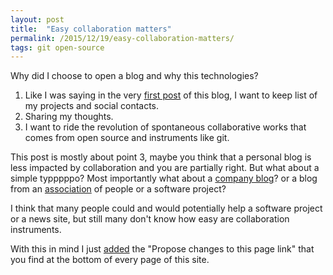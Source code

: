 ```yaml
---
layout: post
title:  "Easy collaboration matters"
permalink: /2015/12/19/easy-collaboration-matters/
tags: git open-source
---
```


Why did I choose to open a blog and why this technologies?

1. Like I was saying in the very [first post](/2015/12/13/welcome-to-my-personal-web-site) of this blog, I want to keep list of my projects and social contacts.
2. Sharing my thoughts.
3. I want to ride the revolution of spontaneous collaborative works that comes from open source and instruments like git.

This post is mostly about point 3, maybe you think that a personal blog is less impacted by collaboration and you are partially right. But what about a simple typppppo?
Most importantly what about a [company blog](http://blog.eternitywall.it)? or a blog from an [association](http://assobit.github.io) of people or a software project?

I think that many people could and would potentially help a software project or a news site, but still many don't know how easy are collaboration instruments.

With this in mind I just [added](https://github.com/RCasatta/rcasatta.github.io/commit/da7f051ce7746c29cd99c760a22dcc86b836d322) the "Propose changes to this page link" that you find at the bottom of every page of this site.
